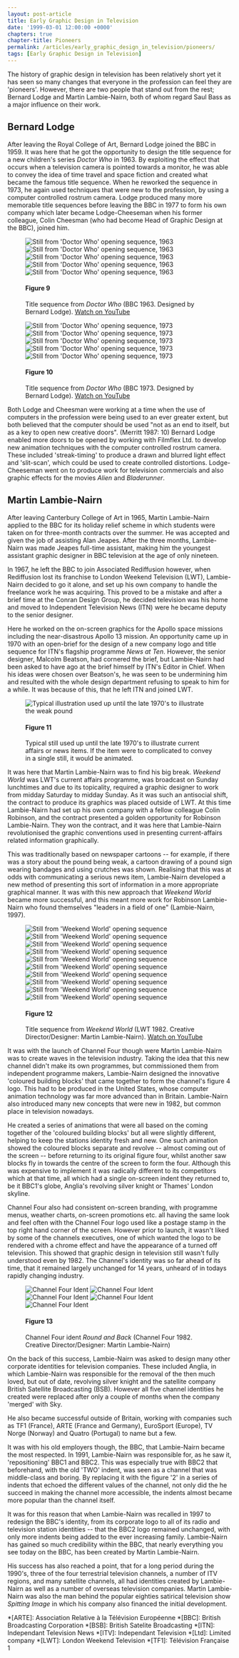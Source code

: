 ```yaml
---
layout: post-article
title: Early Graphic Design in Television
date: '1999-03-01 12:00:00 +0000'
chapters: true
chapter-title: Pioneers
permalink: /articles/early_graphic_design_in_television/pioneers/
tags: [Early Graphic Design in Television]
---
```

The history of graphic design in television has been relatively short yet it has seen so many changes that everyone in the profession can feel they are 'pioneers'. However, there are two people that stand out from the rest; Bernard Lodge and Martin Lambie-Nairn, both of whom regard Saul Bass as a major influence on their work.

## Bernard Lodge
After leaving the Royal College of Art, Bernard Lodge joined the BBC in 1959. It was here that he got the opportunity to design the title sequence for a new children's series <cite>Doctor Who</cite> in 1963. By exploiting the effect that occurs when a television camera is pointed towards a monitor, he was able to convey the idea of time travel and space fiction and created what became the famous title sequence. When he reworked the sequence in 1973, he again used techniques that were new to the profession, by using a computer controlled rostrum camera. Lodge produced many more memorable title sequences before leaving the BBC in 1977 to form his own company which later became Lodge-Cheeseman when his former colleague, Colin Cheesman (who had become Head of Graphic Design at the BBC), joined him.

<figure id="figure-9">
    <img class="left" src="/assets/articles/early_graphic_design_in_television/figure-9a.png" alt="Still from 'Doctor Who' opening sequence, 1963" />
    <img class="left" src="/assets/articles/early_graphic_design_in_television/figure-9b.png" alt="Still from 'Doctor Who' opening sequence, 1963" />
    <img class="left" src="/assets/articles/early_graphic_design_in_television/figure-9c.png" alt="Still from 'Doctor Who' opening sequence, 1963" />
    <img class="left" src="/assets/articles/early_graphic_design_in_television/figure-9d.png" alt="Still from 'Doctor Who' opening sequence, 1963" />
    <img class="left" src="/assets/articles/early_graphic_design_in_television/figure-9e.png" alt="Still from 'Doctor Who' opening sequence, 1963" />
    <figcaption>
        <h4>Figure 9</h4>
        <p>Title sequence from <cite>Doctor Who</cite> (BBC 1963. Designed by Bernard Lodge). <a href="http://www.youtube.com/watch?v=Oz7e9kQ2-Uk" rel="related">Watch on YouTube</a></p>
    </figcaption>
</figure>

<figure id="figure-10">
    <img class="left" src="/assets/articles/early_graphic_design_in_television/figure-10a.png" alt="Still from 'Doctor Who' opening sequence, 1973" />
    <img class="left" src="/assets/articles/early_graphic_design_in_television/figure-10b.png" alt="Still from 'Doctor Who' opening sequence, 1973" />
    <img class="left" src="/assets/articles/early_graphic_design_in_television/figure-10c.png" alt="Still from 'Doctor Who' opening sequence, 1973" />
    <img class="left" src="/assets/articles/early_graphic_design_in_television/figure-10d.png" alt="Still from 'Doctor Who' opening sequence, 1973" />
    <img class="left" src="/assets/articles/early_graphic_design_in_television/figure-10e.png" alt="Still from 'Doctor Who' opening sequence, 1973" />
    <figcaption>
        <h4>Figure 10</h4>
        <p>Title sequence from <cite>Doctor Who</cite> (BBC 1973. Designed by Bernard Lodge). <a href="http://www.youtube.com/watch?v=bKg9tuSbXmk" rel="related">Watch on YouTube</a></p>
    </figcaption>
</figure>

Both Lodge and Cheesman were working at a time when the use of computers in the profession were being used to an ever greater extent, but both believed that the computer should be used "not as an end to itself, but as a key to open new creative doors". (Merritt 1987: 10) Bernard Lodge enabled more doors to be opened by working with Filmflex Ltd. to develop new animation techniques with the computer controlled rostrum camera. These included 'streak-timing' to produce a drawn and blurred light effect and 'slit-scan', which could be used to create controlled distortions. Lodge-Cheeseman went on to produce work for television commercials and also graphic effects for the movies <cite>Alien</cite> and <cite>Bladerunner</cite>.

## Martin Lambie-Nairn
After leaving Canterbury College of Art in 1965, Martin Lambie-Nairn applied to the BBC for its holiday relief scheme in which students were taken on for three-month contracts over the summer. He was accepted and given the job of assisting Alan Jeapes. After the three months, Lambie-Nairn was made Jeapes full-time assistant, making him the youngest assistant graphic designer in BBC television at the age of only nineteen.

In 1967, he left the BBC to join Associated Rediffusion however, when Rediffusion lost its franchise to London Weekend Television (LWT), Lambie-Nairn decided to go it alone, and set up his own company to handle the freelance work he was acquiring. This proved to be a mistake and after a brief time at the Conran Design Group, he decided television was his home and moved to Independent Television News (ITN) were he became deputy to the senior designer.

Here he worked on the on-screen graphics for the Apollo space missions including the near-disastrous Apollo 13 mission. An opportunity came up in 1970 with an open-brief for the design of a new company logo and title sequence for ITN's flagship programme <cite>News at Ten</cite>. However, the senior designer, Malcolm Beatson, had cornered the brief, but Lambie-Nairn had been asked to have ago at the brief himself by ITN's Editor in Chief. When his ideas were chosen over Beatson's, he was seen to be undermining him and resulted with the whole design department refusing to speak to him for a while. It was because of this, that he left ITN and joined LWT.

<figure id="figure-11">
    <img class="left" src="/assets/articles/early_graphic_design_in_television/figure-11.png" alt="Typical illustration used up until the late 1970's to illustrate the weak pound" />
    <figcaption>
        <h4>Figure 11</h4>
        <p>Typical still used up until the late 1970's to illustrate current affairs or news items. If the item were to complicated to convey in a single still, it would be animated.</p>
    </figcaption>
</figure>

It was here that Martin Lambie-Nairn was to find his big break. <cite>Weekend World</cite> was LWT's current affairs programme, was broadcast on Sunday lunchtimes and due to its topicality, required a graphic designer to work from midday Saturday to midday Sunday. As it was such an antisocial shift, the contract to produce its graphics was placed outside of LWT. At this time Lambie-Nairn had set up his own company with a fellow colleague Colin Robinson, and the contract presented a golden opportunity for Robinson Lambie-Nairn. They won the contract, and it was here that Lambie-Nairn revolutionised the graphic conventions used in presenting current-affairs related information graphically.

This was traditionally based on newspaper cartoons -- for example, if there was a story about the pound being weak, a cartoon drawing of a pound sign wearing bandages and using crutches was shown. Realising that this was at odds with communicating a serious news item, Lambie-Nairn developed a new method of presenting this sort of information in a more appropriate graphical manner. It was with this new approach that <cite>Weekend World</cite> became more successful, and this meant more work for Robinson Lambie-Nairn who found themselves "leaders in a field of one" (Lambie-Nairn, 1997).

<figure id="figure-12">
    <img class="left" src="/assets/articles/early_graphic_design_in_television/figure-12a.png" alt="Still from 'Weekend World' opening sequence" />
    <img class="left" src="/assets/articles/early_graphic_design_in_television/figure-12b.png" alt="Still from 'Weekend World' opening sequence" />
    <img class="left" src="/assets/articles/early_graphic_design_in_television/figure-12c.png" alt="Still from 'Weekend World' opening sequence" />
    <img class="left" src="/assets/articles/early_graphic_design_in_television/figure-12d.png" alt="Still from 'Weekend World' opening sequence" />
    <img class="left" src="/assets/articles/early_graphic_design_in_television/figure-12e.png" alt="Still from 'Weekend World' opening sequence" />
    <img class="left" src="/assets/articles/early_graphic_design_in_television/figure-12f.png" alt="Still from 'Weekend World' opening sequence" />
    <img class="left" src="/assets/articles/early_graphic_design_in_television/figure-12g.png" alt="Still from 'Weekend World' opening sequence" />
    <img class="left" src="/assets/articles/early_graphic_design_in_television/figure-12h.png" alt="Still from 'Weekend World' opening sequence" />
    <img class="left" src="/assets/articles/early_graphic_design_in_television/figure-12i.png" alt="Still from 'Weekend World' opening sequence" />
    <img class="left" src="/assets/articles/early_graphic_design_in_television/figure-12j.png" alt="Still from 'Weekend World' opening sequence" />
    <figcaption>
        <h4>Figure 12</h4>
        <p>Title sequence from <cite>Weekend World</cite> (LWT 1982. Creative Director/Designer: Martin Lambie-Nairn). <a href="http://www.youtube.com/watch?v=Nsf6zIxlOd8" rel="related">Watch on YouTube</a></p>
    </figcaption>
</figure>

It was with the launch of Channel Four though were Martin Lambie-Nairn was to create waves in the television industry. Taking the idea that this new channel didn't make its own programmes, but commissioned them from independent programme makers, Lambie-Nairn designed the innovative 'coloured building blocks' that came together to form the channel's figure 4 logo. This had to be produced in the United States, whose computer animation technology was far more advanced than in Britain. Lambie-Nairn also introduced many new concepts that were new in 1982, but common place in television nowadays.

He created a series of animations that were all based on the coming together of the 'coloured building blocks' but all were slightly different, helping to keep the stations identity fresh and new. One such animation showed the coloured blocks separate and revolve -- almost coming out of the screen -- before returning to its original figure four, whilst another saw blocks fly in towards the centre of the screen to form the four. Although this was expensive to implement it was radically different to its competitors which at that time, all which had a single on-screen indent they returned to, be it BBC1's globe, Anglia's revolving silver knight or Thames' London skyline.

Channel Four also had consistent on-screen branding, with programme menus, weather charts, on-screen promotions etc. all having the same look and feel often with the Channel Four logo used like a postage stamp in the top right hand corner of the screen. However prior to launch, it wasn't liked by some of the channels executives, one of which wanted the logo to be rendered with a chrome effect and have the appearance of a turned off television. This showed that graphic design in television still wasn't fully understood even by 1982. The Channel's identity was so far ahead of its time, that it remained largely unchanged for 14 years, unheard of in todays rapidly changing industry.

<figure id="figure-13">
    <img class="left" src="/assets/articles/early_graphic_design_in_television/figure-13a.png" alt="Channel Four Ident" />
    <img class="left" src="/assets/articles/early_graphic_design_in_television/figure-13b.png" alt="Channel Four Ident" />
    <img class="left" src="/assets/articles/early_graphic_design_in_television/figure-13c.png" alt="Channel Four Ident" />
    <img class="left" src="/assets/articles/early_graphic_design_in_television/figure-13d.png" alt="Channel Four Ident" />
    <img class="left" src="/assets/articles/early_graphic_design_in_television/figure-13e.png" alt="Channel Four Ident" />
    <figcaption>
        <h4>Figure 13</h4>
        <p>Channel Four ident <cite>Round and Back</cite> (Channel Four 1982. Creative Director/Designer: Martin Lambie-Nairn)</p>
    </figcaption>
</figure>

On the back of this success, Lambie-Nairn was asked to design many other corporate identities for television companies. These included Anglia, in which Lambie-Nairn was responsible for the removal of the then much loved, but out of date, revolving silver knight and the satellite company British Satellite Broadcasting (BSB). However all five channel identities he created were replaced after only a couple of months when the company 'merged' with Sky.

He also became successful outside of Britain, working with companies such as <span lang="fr">TF1 (France)</span>, <span lang="fr">ARTE</span> (France and Germany), EuroSport (Europe), <span lang="no">TV Norge</span> (Norway) and <span lang="pt">Quatro</span> (Portugal) to name but a few.

It was with his old employers though, the BBC, that Lambie-Nairn became the most respected. In 1991, Lambie-Nairn was responsible for, as he saw it, 'repositioning' BBC1 and BBC2. This was especially true with BBC2 that beforehand, with the old 'TWO' indent, was seen as a channel that was middle-class and boring. By replacing it with the figure '2' in a series of indents that echoed the different values of the channel, not only did the he succeed in making the channel more accessible, the indents almost became more popular than the channel itself.

It was for this reason that when Lambie-Nairn was recalled in 1997 to redesign the BBC's identity, from its corporate logo to all of its radio and television station identities -- that the BBC2 logo remained unchanged, with only more indents being added to the ever increasing family. Lambie-Nairn has gained so much credibility within the BBC, that nearly everything you see today on the BBC, has been created by Martin Lambie-Nairn.

His success has also reached a point, that for a long period during the 1990's, three of the four terrestrial television channels, a number of ITV regions, and many satellite channels, all had identities created by Lambie-Nairn as well as a number of overseas television companies. Martin Lambie-Nairn was also the man behind the popular eighties satirical television show <cite>Spitting Image</cite> in which his company also financed the initial development.

*[ARTE]: Association Relative à la Télévision Européenne
*[BBC]: British Broadcasting Corporation
*[BSB]: British Satelite Broadcasting
*[ITN]: Independant Television News
*[ITV]: Independant Television
*[Ltd]: Limited company
*[LWT]: London Weekend Television
*[TF1]: Télévision Française 1